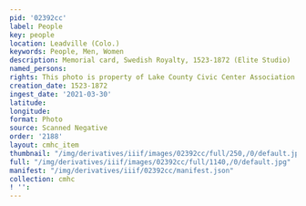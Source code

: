 ```yaml
---
pid: '02392cc'
label: People
key: people
location: Leadville (Colo.)
keywords: People, Men, Women
description: Memorial card, Swedish Royalty, 1523-1872 (Elite Studio)
named_persons: 
rights: This photo is property of Lake County Civic Center Association.
creation_date: 1523-1872
ingest_date: '2021-03-30'
latitude: 
longitude: 
format: Photo
source: Scanned Negative
order: '2188'
layout: cmhc_item
thumbnail: "/img/derivatives/iiif/images/02392cc/full/250,/0/default.jpg"
full: "/img/derivatives/iiif/images/02392cc/full/1140,/0/default.jpg"
manifest: "/img/derivatives/iiif/02392cc/manifest.json"
collection: cmhc
! '': 
---
```

